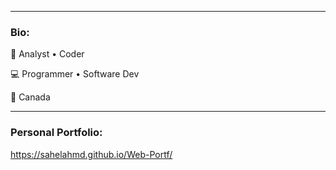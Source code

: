 
<hr>

### Bio:
🏢 Analyst • Coder

💻 Programmer • Software Dev

📍 Canada


<hr>

### Personal Portfolio:

https://sahelahmd.github.io/Web-Portf/

<!--
**shailahmed44/shailahmed44** is a ✨ _special_ ✨ repository because its `README.md` (this file) appears on your GitHub profile.

Here are some ideas to get you started:

- 🔭 I’m currently working on ...
- 🌱 I’m currently learning ...
- 👯 I’m looking to collaborate on ...
- 🤔 I’m looking for help with ...
- 💬 Ask me about ...
- 📫 How to reach me: ...
- 😄 Pronouns: ...
- ⚡ Fun fact: ...
-->
